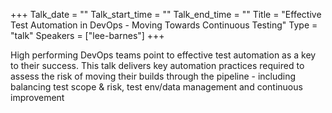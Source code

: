 +++
Talk_date = ""
Talk_start_time = ""
Talk_end_time = ""
Title = "Effective Test Automation in DevOps - Moving Towards Continuous Testing"
Type = "talk"
Speakers = ["lee-barnes"]
+++

High performing DevOps teams point to effective test automation as a key to their success. This talk delivers key automation practices required to assess the risk of moving their builds through the pipeline - including balancing test scope & risk, test env/data management and continuous improvement
